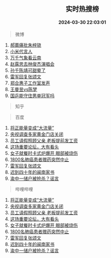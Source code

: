 <div align="center"><h2>实时热搜榜</h2><h4>2024-03-30 22:03:01</h4></div>

> 微博  

1. [郝蕾痛批朱梓骁](https://s.weibo.com/weibo?q=%23%E9%83%9D%E8%95%BE%E7%97%9B%E6%89%B9%E6%9C%B1%E6%A2%93%E9%AA%81%23&t=31&band_rank=1&Refer=top)<br />
2. [小米代言人](https://s.weibo.com/weibo?q=%E5%B0%8F%E7%B1%B3%E4%BB%A3%E8%A8%80%E4%BA%BA&t=31&band_rank=2&Refer=top)<br />
3. [万千气象看云南](https://s.weibo.com/weibo?q=%23%E4%B8%87%E5%8D%83%E6%B0%94%E8%B1%A1%E7%9C%8B%E4%BA%91%E5%8D%97%23&t=31&band_rank=3&Refer=top)<br />
4. [赵露思去林俊杰演唱会](https://s.weibo.com/weibo?q=%E8%B5%B5%E9%9C%B2%E6%80%9D%E5%8E%BB%E6%9E%97%E4%BF%8A%E6%9D%B0%E6%BC%94%E5%94%B1%E4%BC%9A&t=31&band_rank=4&Refer=top)<br />
5. [孙千陈靖可甜晕了](https://s.weibo.com/weibo?q=%E5%AD%99%E5%8D%83%E9%99%88%E9%9D%96%E5%8F%AF%E7%94%9C%E6%99%95%E4%BA%86&t=31&band_rank=5&Refer=top)<br />
6. [雷军回复张颂文](https://s.weibo.com/weibo?q=%23%E9%9B%B7%E5%86%9B%E5%9B%9E%E5%A4%8D%E5%BC%A0%E9%A2%82%E6%96%87%23&t=31&band_rank=6&Refer=top)<br />
7. [郑合惠子工作室发声](https://s.weibo.com/weibo?q=%E9%83%91%E5%90%88%E6%83%A0%E5%AD%90%E5%B7%A5%E4%BD%9C%E5%AE%A4%E5%8F%91%E5%A3%B0&t=31&band_rank=7&Refer=top)<br />
8. [王曼昱vs陈梦](https://s.weibo.com/weibo?q=%E7%8E%8B%E6%9B%BC%E6%98%B1vs%E9%99%88%E6%A2%A6&t=31&band_rank=8&Refer=top)<br />
9. [国乒能守住男单冠军吗](https://s.weibo.com/weibo?q=%23%E5%9B%BD%E4%B9%92%E8%83%BD%E5%AE%88%E4%BD%8F%E7%94%B7%E5%8D%95%E5%86%A0%E5%86%9B%E5%90%97%23&t=31&band_rank=9&Refer=top)<br />

> 知乎  


> 百度  

1. [将正能量变成“大流量”](https://www.baidu.com/s?wd=%E5%B0%86%E6%AD%A3%E8%83%BD%E9%87%8F%E5%8F%98%E6%88%90%E2%80%9C%E5%A4%A7%E6%B5%81%E9%87%8F%E2%80%9D&sa=fyb_news&rsv_dl=fyb_news)<br />
2. [央视调查多家黄金门店关闭](https://www.baidu.com/s?wd=%E5%A4%AE%E8%A7%86%E8%B0%83%E6%9F%A5%E5%A4%9A%E5%AE%B6%E9%BB%84%E9%87%91%E9%97%A8%E5%BA%97%E5%85%B3%E9%97%AD&sa=fyb_news&rsv_dl=fyb_news)<br />
3. [员工请假照顾父亲 老板提前发工资](https://www.baidu.com/s?wd=%E5%91%98%E5%B7%A5%E8%AF%B7%E5%81%87%E7%85%A7%E9%A1%BE%E7%88%B6%E4%BA%B2+%E8%80%81%E6%9D%BF%E6%8F%90%E5%89%8D%E5%8F%91%E5%B7%A5%E8%B5%84&sa=fyb_news&rsv_dl=fyb_news)<br />
4. [这场重要论坛，大有看头](https://www.baidu.com/s?wd=%E8%BF%99%E5%9C%BA%E9%87%8D%E8%A6%81%E8%AE%BA%E5%9D%9B%EF%BC%8C%E5%A4%A7%E6%9C%89%E7%9C%8B%E5%A4%B4&sa=fyb_news&rsv_dl=fyb_news)<br />
5. [女子就餐时卡式炉爆开 眼部被烧伤](https://www.baidu.com/s?wd=%E5%A5%B3%E5%AD%90%E5%B0%B1%E9%A4%90%E6%97%B6%E5%8D%A1%E5%BC%8F%E7%82%89%E7%88%86%E5%BC%80+%E7%9C%BC%E9%83%A8%E8%A2%AB%E7%83%A7%E4%BC%A4&sa=fyb_news&rsv_dl=fyb_news)<br />
6. [1800名肺癌患者赠药突然中止](https://www.baidu.com/s?wd=1800%E5%90%8D%E8%82%BA%E7%99%8C%E6%82%A3%E8%80%85%E8%B5%A0%E8%8D%AF%E7%AA%81%E7%84%B6%E4%B8%AD%E6%AD%A2&sa=fyb_news&rsv_dl=fyb_news)<br />
7. [雷军回复张颂文](https://www.baidu.com/s?wd=%E9%9B%B7%E5%86%9B%E5%9B%9E%E5%A4%8D%E5%BC%A0%E9%A2%82%E6%96%87&sa=fyb_news&rsv_dl=fyb_news)<br />
8. [迟到四十年的闽南家书](https://www.baidu.com/s?wd=%E8%BF%9F%E5%88%B0%E5%9B%9B%E5%8D%81%E5%B9%B4%E7%9A%84%E9%97%BD%E5%8D%97%E5%AE%B6%E4%B9%A6&sa=fyb_news&rsv_dl=fyb_news)<br />
9. [渝中一储户被抢杀？谣言](https://www.baidu.com/s?wd=%E6%B8%9D%E4%B8%AD%E4%B8%80%E5%82%A8%E6%88%B7%E8%A2%AB%E6%8A%A2%E6%9D%80%EF%BC%9F%E8%B0%A3%E8%A8%80&sa=fyb_news&rsv_dl=fyb_news)<br />

> 哔哩哔哩  

1. [将正能量变成“大流量”](https://www.baidu.com/s?wd=%E5%B0%86%E6%AD%A3%E8%83%BD%E9%87%8F%E5%8F%98%E6%88%90%E2%80%9C%E5%A4%A7%E6%B5%81%E9%87%8F%E2%80%9D&sa=fyb_news&rsv_dl=fyb_news)<br />
2. [央视调查多家黄金门店关闭](https://www.baidu.com/s?wd=%E5%A4%AE%E8%A7%86%E8%B0%83%E6%9F%A5%E5%A4%9A%E5%AE%B6%E9%BB%84%E9%87%91%E9%97%A8%E5%BA%97%E5%85%B3%E9%97%AD&sa=fyb_news&rsv_dl=fyb_news)<br />
3. [员工请假照顾父亲 老板提前发工资](https://www.baidu.com/s?wd=%E5%91%98%E5%B7%A5%E8%AF%B7%E5%81%87%E7%85%A7%E9%A1%BE%E7%88%B6%E4%BA%B2+%E8%80%81%E6%9D%BF%E6%8F%90%E5%89%8D%E5%8F%91%E5%B7%A5%E8%B5%84&sa=fyb_news&rsv_dl=fyb_news)<br />
4. [这场重要论坛，大有看头](https://www.baidu.com/s?wd=%E8%BF%99%E5%9C%BA%E9%87%8D%E8%A6%81%E8%AE%BA%E5%9D%9B%EF%BC%8C%E5%A4%A7%E6%9C%89%E7%9C%8B%E5%A4%B4&sa=fyb_news&rsv_dl=fyb_news)<br />
5. [女子就餐时卡式炉爆开 眼部被烧伤](https://www.baidu.com/s?wd=%E5%A5%B3%E5%AD%90%E5%B0%B1%E9%A4%90%E6%97%B6%E5%8D%A1%E5%BC%8F%E7%82%89%E7%88%86%E5%BC%80+%E7%9C%BC%E9%83%A8%E8%A2%AB%E7%83%A7%E4%BC%A4&sa=fyb_news&rsv_dl=fyb_news)<br />
6. [1800名肺癌患者赠药突然中止](https://www.baidu.com/s?wd=1800%E5%90%8D%E8%82%BA%E7%99%8C%E6%82%A3%E8%80%85%E8%B5%A0%E8%8D%AF%E7%AA%81%E7%84%B6%E4%B8%AD%E6%AD%A2&sa=fyb_news&rsv_dl=fyb_news)<br />
7. [雷军回复张颂文](https://www.baidu.com/s?wd=%E9%9B%B7%E5%86%9B%E5%9B%9E%E5%A4%8D%E5%BC%A0%E9%A2%82%E6%96%87&sa=fyb_news&rsv_dl=fyb_news)<br />
8. [迟到四十年的闽南家书](https://www.baidu.com/s?wd=%E8%BF%9F%E5%88%B0%E5%9B%9B%E5%8D%81%E5%B9%B4%E7%9A%84%E9%97%BD%E5%8D%97%E5%AE%B6%E4%B9%A6&sa=fyb_news&rsv_dl=fyb_news)<br />
9. [渝中一储户被抢杀？谣言](https://www.baidu.com/s?wd=%E6%B8%9D%E4%B8%AD%E4%B8%80%E5%82%A8%E6%88%B7%E8%A2%AB%E6%8A%A2%E6%9D%80%EF%BC%9F%E8%B0%A3%E8%A8%80&sa=fyb_news&rsv_dl=fyb_news)<br />
